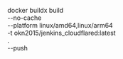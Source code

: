 docker buildx build \
 --no-cache \
 --platform linux/amd64,linux/arm64 \
 -t okn2015/jenkins_cloudflared:latest \
 . \
 --push
